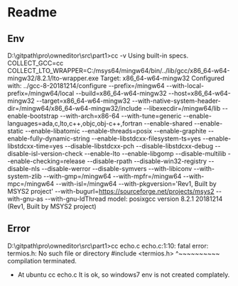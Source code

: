 # Readme  

## Env
D:\gitpath\pro\owneditor\src\part1>cc -v
Using built-in specs.
COLLECT_GCC=cc
COLLECT_LTO_WRAPPER=C:/msys64/mingw64/bin/../lib/gcc/x86_64-w64-mingw32/8.2.1/lto-wrapper.exe 
Target: x86_64-w64-mingw32
Configured with: ../gcc-8-20181214/configure --prefix=/mingw64 --with-local-prefix=/mingw64/local --build=x86_64-w64-mingw32 --host=x86_64-w64-mingw32 --target=x86_64-w64-mingw32 --with-native-system-header-dir=/mingw64/x86_64-w64-mingw32/include --libexecdir=/mingw64/lib --enable-bootstrap --with-arch=x86-64 --with-tune=generic --enable-languages=ada,c,lto,c++,objc,obj-c++,fortran --enable-shared --enable-static --enable-libatomic --enable-threads=posix --enable-graphite --enable-fully-dynamic-string --enable-libstdcxx-filesystem-ts=yes --enable-libstdcxx-time=yes --disable-libstdcxx-pch --disable-libstdcxx-debug --disable-isl-version-check --enable-lto --enable-libgomp --disable-multilib --enable-checking=release --disable-rpath --disable-win32-registry --disable-nls --disable-werror --disable-symvers --with-libiconv --with-system-zlib --with-gmp=/mingw64 --with-mpfr=/mingw64 --with-mpc=/mingw64 --with-isl=/mingw64 --with-pkgversion='Rev1, Built by MSYS2 project' --with-bugurl=https://sourceforge.net/projects/msys2 --with-gnu-as --with-gnu-ldThread model: posixgcc version 8.2.1 20181214 (Rev1, Built by MSYS2 project)

## Error
D:\gitpath\pro\owneditor\src\part1>cc echo.c
echo.c:1:10: fatal error: termios.h: No such file or directory
 #include <termios.h>
          ^~~~~~~~~~~
compilation terminated.

- At ubuntu 
  cc echo.c 
  It is ok, so windows7 env is not created complately.
